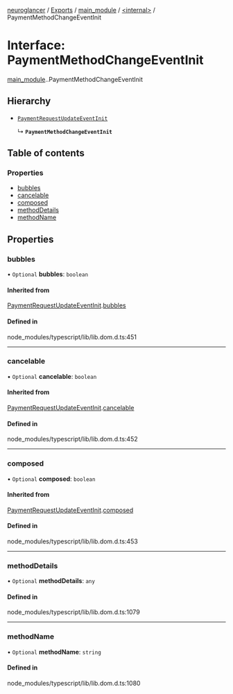 [neuroglancer](../README.md) / [Exports](../modules.md) / [main\_module](../modules/main_module.md) / [<internal\>](../modules/main_module._internal_.md) / PaymentMethodChangeEventInit

# Interface: PaymentMethodChangeEventInit

[main_module](../modules/main_module.md).[<internal>](../modules/main_module._internal_.md).PaymentMethodChangeEventInit

## Hierarchy

- [`PaymentRequestUpdateEventInit`](main_module._internal_.PaymentRequestUpdateEventInit.md)

  ↳ **`PaymentMethodChangeEventInit`**

## Table of contents

### Properties

- [bubbles](main_module._internal_.PaymentMethodChangeEventInit.md#bubbles)
- [cancelable](main_module._internal_.PaymentMethodChangeEventInit.md#cancelable)
- [composed](main_module._internal_.PaymentMethodChangeEventInit.md#composed)
- [methodDetails](main_module._internal_.PaymentMethodChangeEventInit.md#methoddetails)
- [methodName](main_module._internal_.PaymentMethodChangeEventInit.md#methodname)

## Properties

### bubbles

• `Optional` **bubbles**: `boolean`

#### Inherited from

[PaymentRequestUpdateEventInit](main_module._internal_.PaymentRequestUpdateEventInit.md).[bubbles](main_module._internal_.PaymentRequestUpdateEventInit.md#bubbles)

#### Defined in

node_modules/typescript/lib/lib.dom.d.ts:451

___

### cancelable

• `Optional` **cancelable**: `boolean`

#### Inherited from

[PaymentRequestUpdateEventInit](main_module._internal_.PaymentRequestUpdateEventInit.md).[cancelable](main_module._internal_.PaymentRequestUpdateEventInit.md#cancelable)

#### Defined in

node_modules/typescript/lib/lib.dom.d.ts:452

___

### composed

• `Optional` **composed**: `boolean`

#### Inherited from

[PaymentRequestUpdateEventInit](main_module._internal_.PaymentRequestUpdateEventInit.md).[composed](main_module._internal_.PaymentRequestUpdateEventInit.md#composed)

#### Defined in

node_modules/typescript/lib/lib.dom.d.ts:453

___

### methodDetails

• `Optional` **methodDetails**: `any`

#### Defined in

node_modules/typescript/lib/lib.dom.d.ts:1079

___

### methodName

• `Optional` **methodName**: `string`

#### Defined in

node_modules/typescript/lib/lib.dom.d.ts:1080
